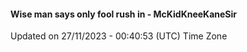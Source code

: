 #### Wise man says only fool rush in - McKidKneeKaneSir
Updated on 27/11/2023 - 00:40:53 (UTC) Time Zone
